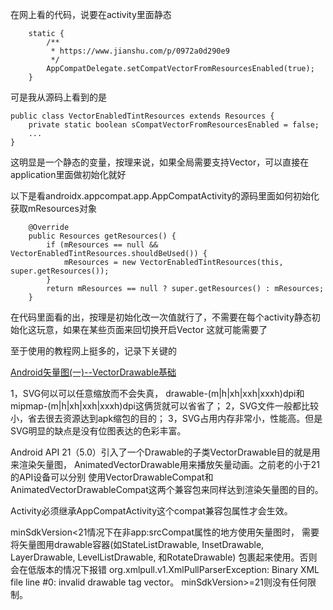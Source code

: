 在网上看的代码，说要在activity里面静态
```
    static {
        /**
         * https://www.jianshu.com/p/0972a0d290e9
         */
        AppCompatDelegate.setCompatVectorFromResourcesEnabled(true);
    }

```

可是我从源码上看到的是
```
public class VectorEnabledTintResources extends Resources {
    private static boolean sCompatVectorFromResourcesEnabled = false;
    ...
}
```
这明显是一个静态的变量，按理来说，如果全局需要支持Vector，可以直接在application里面做初始化就好

以下是看androidx.appcompat.app.AppCompatActivity的源码里面如何初始化获取mResources对象
```
    @Override
    public Resources getResources() {
        if (mResources == null && VectorEnabledTintResources.shouldBeUsed()) {
            mResources = new VectorEnabledTintResources(this, super.getResources());
        }
        return mResources == null ? super.getResources() : mResources;
    }

```
在代码里面看的出，按理是初始化改一次值就行了，不需要在每个activity静态初始化这玩意，如果在某些页面来回切换开启Vector
这就可能需要了


至于使用的教程网上挺多的，记录下关键的

[Android矢量图(一)--VectorDrawable基础](https://www.jianshu.com/p/0972a0d290e9)

1，SVG何以可以任意缩放而不会失真，
drawable-(m|h|xh|xxh|xxxh)dpi和mipmap-(m|h|xh|xxh|xxxh)dpi这俩货就可以省省了；
2，SVG文件一般都比较小，省去很去资源达到apk缩包的目的；
3，SVG占用内存非常小，性能高。但是SVG明显的缺点是没有位图表达的色彩丰富。

Android API 21（5.0）引入了一个Drawable的子类VectorDrawable目的就是用来渲染矢量图，
AnimatedVectorDrawable用来播放矢量动画。之前老的小于21的API设备可以分别
使用VectorDrawableCompat和AnimatedVectorDrawableCompat这两个兼容包来同样达到渲染矢量图的目的。


Activity必须继承AppCompatActivity这个compat兼容包属性才会生效。

minSdkVersion<21情况下在非app:srcCompat属性的地方使用矢量图时，
需要将矢量图用drawable容器(如StateListDrawable, InsetDrawable, LayerDrawable, LevelListDrawable, 和RotateDrawable)
包裹起来使用。否则会在低版本的情况下报错
org.xmlpull.v1.XmlPullParserException: Binary XML file line #0: invalid drawable tag vector。
minSdkVersion>=21则没有任何限制。

